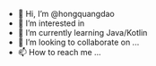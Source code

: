 - 👋 Hi, I’m @hongquangdao
- 👀 I’m interested in 
- 🌱 I’m currently learning Java/Kotlin
- 💞️ I’m looking to collaborate on ...
- 📫 How to reach me ...

<!---
hongquangdao/hongquangdao is a ✨ special ✨ repository because its `README.md` (this file) appears on your GitHub profile.
You can click the Preview link to take a look at your changes.
--->

